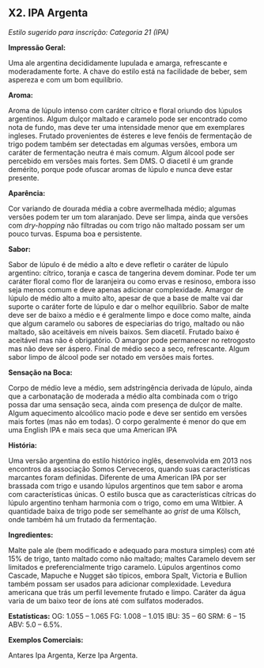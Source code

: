 ## X2. IPA Argenta

*Estilo sugerido para inscrição: Categoria 21 (IPA)*

**Impressão Geral:**  

Uma ale argentina decididamente lupulada e amarga, refrescante e moderadamente forte. A chave do estilo está na facilidade de beber, sem aspereza e com um bom equilíbrio.

**Aroma:** 

Aroma de lúpulo intenso com caráter cítrico e floral oriundo dos lúpulos argentinos. Algum dulçor maltado e caramelo pode ser encontrado como nota de fundo, mas deve ter uma intensidade menor que em exemplares ingleses. Frutado provenientes de ésteres e leve fenóis de fermentação de trigo podem também ser detectadas em algumas versões, embora um caráter de fermentação neutra é mais comum. Algum álcool pode ser percebido em versões mais fortes. Sem DMS. O diacetil é um grande demérito, porque pode ofuscar aromas de lúpulo e nunca deve estar presente.

**Aparência:** 

Cor variando de dourada média a cobre avermelhada médio; algumas versões podem ter um tom alaranjado. Deve ser limpa, ainda que versões com *dry-hopping* não filtradas ou com trigo não maltado possam ser um pouco turvas. Espuma boa e persistente.

**Sabor:** 

Sabor de lúpulo é de médio a alto e deve refletir o caráter de lúpulo argentino: cítrico, toranja e casca de tangerina devem dominar. Pode ter um caráter floral como flor de laranjeira ou como ervas e resinoso, embora isso seja menos comum e deve apenas adicionar complexidade. Amargor de lúpulo de médio alto a muito alto, apesar de que a base de malte vai dar suporte o caráter forte de lúpulo e dar o melhor equilíbrio. Sabor de malte deve ser de baixo a médio e é geralmente limpo e doce como malte, ainda que algum caramelo ou sabores de especiarias do trigo, maltado ou não maltado, são aceitáveis em níveis baixos. Sem diacetil. Frutado baixo é aceitável mas não é obrigatório. O amargor pode permanecer no retrogosto mas não deve ser áspero. Final de médio seco a seco, refrescante. Algum sabor limpo de álcool pode ser notado em versões mais fortes.

**Sensação na Boca:** 

Corpo de médio leve a médio, sem adstringência derivada de lúpulo, ainda que a carbonatação de moderada a médio alta combinada com o trigo possa dar uma sensação seca, ainda com presença de dulçor de malte. Algum aquecimento alcoólico macio pode e deve ser sentido em versões mais fortes (mas não em todas). O corpo geralmente é menor do que em uma English IPA e mais seca que uma American IPA

**História:** 

Uma versão argentina do estilo histórico inglês, desenvolvida em 2013 nos encontros da associação Somos Cerveceros, quando suas características marcantes foram definidas. Diferente de uma American IPA por ser brassada com trigo e usando lúpulos argentinos que tem sabor e aroma com características únicas. O estilo busca que as características cítricas do lúpulo argentino tenham harmonia com o trigo, como em uma Witbier. A quantidade baixa de trigo pode ser semelhante ao *grist* de uma Kölsch, onde também há um frutado da fermentação.

**Ingredientes:** 

Malte pale ale (bem modificado e adequado para mostura simples) com até 15% de trigo, tanto maltado como não maltado; maltes Caramelo devem ser limitados e preferencialmente trigo caramelo. Lúpulos argentinos como Cascade, Mapuche e Nugget são típicos, embora Spalt, Victoria e Bullion também possam ser usados para adicionar complexidade. Levedura americana que trás um perfil levemente frutado e limpo. Caráter da água varia de um baixo teor de íons até com sulfatos moderados.

**Estatísticas:**
OG: 1.055 – 1.065
FG: 1.008 – 1.015
IBU: 35 – 60
SRM: 6 – 15
ABV: 5.0 – 6.5%.

**Exemplos Comerciais:** 

Antares Ipa Argenta, Kerze Ipa Argenta.
